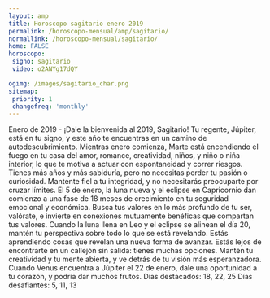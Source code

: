```yaml
---
layout: amp
title: Horoscopo sagitario enero 2019 
permalink: /horoscopo-mensual/amp/sagitario/
normallink: /horoscopo-mensual/sagitario/
home: FALSE
horoscopo:
 signo: sagitario
 video: o2ANYg17dQY

ogimg: /images/sagitario_char.png
sitemap:
 priority: 1
 changefreq: 'monthly'
---
```



Enero de 2019 - ¡Dale la bienvenida al 2019, Sagitario! Tu regente, Júpiter, está en tu signo, y este año te encuentras en un camino de autodescubrimiento. Mientras enero comienza, Marte está encendiendo el fuego en tu casa del amor, romance, creatividad, niños, y niño o niña interior, lo que te motiva a actuar con espontaneidad y correr riesgos. Tienes más años y más sabiduría, pero no necesitas perder tu pasión o curiosidad. Mantente fiel a tu integridad, y no necesitarás preocuparte por cruzar límites. 
El 5 de enero, la luna nueva y el eclipse en Capricornio dan comienzo a una fase de 18 meses de crecimiento en tu seguridad emocional y económica. Busca tus valores en lo más profundo de tu ser, valórate, e invierte en conexiones mutuamente benéficas que compartan tus valores. 
Cuando la luna llena en Leo y el eclipse se alinean el día 20, mantén tu perspectiva sobre todo lo que se está revelando. Estás aprendiendo cosas que revelan una nueva forma de avanzar. Estás lejos de encontrarte en un callejón sin salida: tienes muchas opciones. Mantén tu creatividad y tu mente abierta, y ve detrás de tu visión más esperanzadora. Cuando Venus encuentra a Júpiter el 22 de enero, dale una oportunidad a tu corazón, y podría dar muchos frutos. 
Días destacados: 18, 22, 25 
Días desafiantes: 5, 11, 13